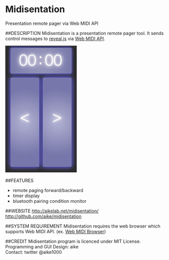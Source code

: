 Midisentation
====
Presentation remote pager via Web MIDI API

##DESCRIPTION
Midisentation is a presentation remote pager tool.
It sends control messages to [reveal.js](http://lab.hakim.se/reveal-js/) via [Web MIDI API](http://www.w3.org/TR/webmidi/).

![image](images/thumb.jpg)

##FEATURES
- remote paging forward/backward
- timer display
- bluetooth pairing condition monitor

##WEBSITE
http://aikelab.net/midisentation/  
http://github.com/aike/midisentation

##SYSTEM REQUIREMENT
Midisentation requires the web browser which supports Web MIDI API. (ex. [Web MIDI Browser](http://www.taktech.org/takm/WebMIDIBrowser/Web_MIDI_Browser.html))

##CREDIT
Midisentation program is licenced under MIT License.  
Programming and GUI Design: aike  
Contact: twitter @aike1000
